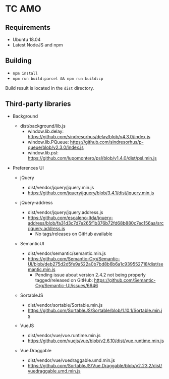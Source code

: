 # TC AMO

## Requirements

* Ubuntu 18.04
* Latest NodeJS and npm

## Building

* `npm install`
* `npm run build:parcel && npm run build:cp`

Build result is located in the `dist` directory.

## Third-party libraries

* Background
  * dist/background/lib.js
    * window.lib.delay: https://github.com/sindresorhus/delay/blob/v4.3.0/index.js
    * window.lib.PQueue: https://github.com/sindresorhus/p-queue/blob/v2.3.0/index.js
    * window.lib.psl: https://github.com/lupomontero/psl/blob/v1.4.0/dist/psl.min.js

* Preferences UI
  * jQuery
    * dist/vendor/jquery/jquery.min.js
    * https://github.com/jquery/jquery/blob/3.4.1/dist/jquery.min.js

  * jQuery-address
    * dist/vendor/jquery/jquery.address.js
    * https://github.com/escaleno-ltda/jquery-address/blob/fa31d3c7d7e265f1b376b72fd68b880c7ec156aa/src/jquery.address.js
      * No tags/releases on GitHub available

  * SemanticUI
    * dist/vendor/semantic/semantic.min.js
    * https://github.com/Semantic-Org/Semantic-UI/blob/deb275d2d5fe9a522a0b7bd8b6b6a1c939552718/dist/semantic.min.js
      * Pending issue about version 2.4.2 not being properly tagged/released on GitHub: https://github.com/Semantic-Org/Semantic-UI/issues/6646

  * SortableJS
    * dist/vendor/sortable/Sortable.min.js
    * https://github.com/SortableJS/Sortable/blob/1.10.1/Sortable.min.js

  * VueJS
    * dist/vendor/vue/vue.runtime.min.js
    * https://github.com/vuejs/vue/blob/v2.6.10/dist/vue.runtime.min.js

  * Vue.Draggable
    * dist/vendor/vue/vuedraggable.umd.min.js
    * https://github.com/SortableJS/Vue.Draggable/blob/v2.23.2/dist/vuedraggable.umd.min.js
